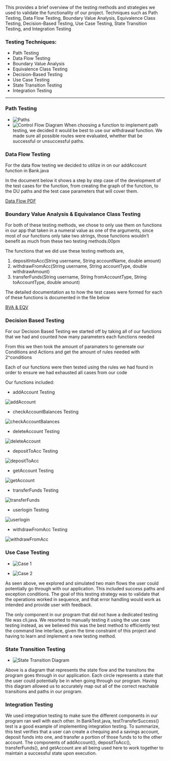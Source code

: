 This provides a brief overview of the testing methods and strategies we used to validate the functionality of our project. Techniques such as Path Testing, Data Flow Testing, Boundary Value Analysis, Equivalence Class Testing, Decision-Based Testing, Use Case Testing, State Transition Testing, and Integration Testing

### Testing Techniques:
- Path Testing
- Data Flow Testing
- Boundary Value Analysis
- Equivalence Class Testing
- Decision-Based Testing
- Use Case Testing
- State Transition Testing
- Integration Testing
***

### Path Testing
* ![Paths](Images/image.png)
* ![Control Flow Diagram](Images/cfg2.png)
When choosing a function to implement path testing, we decided it would be best to use our withdrawal function. We made sure all possible routes were evaluated, whether that be successful or unsuccessful paths. 

### Data Flow Testing
For the data flow testing we decided to utilize in on our addAccount function in Bank.java

In the document below it shows a step by step case of the development of the test cases for the function, from creating the graph of the function, to the DU paths and the test case parameters that will cover them.

[Data Flow PDF](Documents/DF3752.pdf)

### Boundary Value Analysis & Equivalance Class Testing

For both of these testing methods, we chose to only use them on functions in our app that taken in a numeral value as one of the arguments, since most of our functions only take two strings, those functions wouldn't benefit as much from these two testing methods.00pm

The functions that we did use these testing methods are,

1. depositIntoAcc(String username, String accountName, double amount)
2. withdrawFromAcc(String username, String accountType, double withdrawAmount)
3. transferFunds(String username, String fromAccountType, String toAccountType, double amount)

The detailed documentation as to how the test cases were formed for each of these functions is documented in the file below

[BVA & EQV](Documents/BoundaryValueTesting&EquivalanceClassTesting.pdf)

### Decision Based Testing

For our Decision Based Testing we started off by taking all of our functions that we had and counted how many parameters each functions needed

From this we then took the amount of paramaters to genereate our Conditions and Actions and get the amount of rules needed with 2^conditions

Each of our functions were then tested using the rules we had found in order to ensure we had exhausted all cases from our code

Our functions included:

* addAccount Testing

![addAccount](DecisionBasedTesting/addAccountTesting.png)

* checkAccountBalances Testing

![checkAccountBalances](DecisionBasedTesting/checkAccountBalancesTesting.png)

* deleteAccount Testing

![deleteAccount](DecisionBasedTesting/deleteAccountTesting.png)

* depositToAcc Testing

![depositToAcc](DecisionBasedTesting/depositToAccTesting.png)

* getAccount Testing

![getAccount](DecisionBasedTesting/getAccountTesting.png)

* transferFunds Testing

![transferFunds](DecisionBasedTesting/transferFundsTesting.png)

* userlogin Testing

![userlogin](DecisionBasedTesting/userloginTesting.png)

* withdrawFromAcc Testing

![withdrawFromAcc](DecisionBasedTesting/withdrawFromAccTesting.png)

### Use Case Testing
* ![Case 1](Images/usecase1new.png)

* ![Case 2](Images/usecase2new.png)

As seen above, we explored and simulated two main flows the user could potentially go through with our application. This included success paths and exception conditions. The goal of this testing strategy was to validate that the operations worked in sequence, and that error handling would work as intended and provide user with feedback.

The only component in our program that did not have a dedicated testing file was cli.java. We resorted to manually testing it using the use case testing instead, as we believed this was the best method to efficiently test the command line interface, given the time constraint of this project and having to learn and implement a new testing method. 

### State Transition Testing
* ![State Transition Diagram](Images/statediagram.png)

Above is a diagram that represents the state flow and the transitons the program goes through in our application. Each circle represents a state that the user could potentially be in when going through our program. Having this diagram allowed us to accurately map out all of the correct reachable transitions and paths in our program.

### Integration Testing

We used integration testing to make sure the different components in our program ran well with each other. 
In BankTest.java, testTransferSuccess() test is a good example of implementing integration testing. To summarize, this test verifies that a user can create a chequing and a savings account, deposit funds into one, and transfer a portion of those funds to to the other account. The components of addAccount(), depositToAcc(), transferFunds(), and getAccount are all being used here to work together to maintain a successful state upon execution. 

